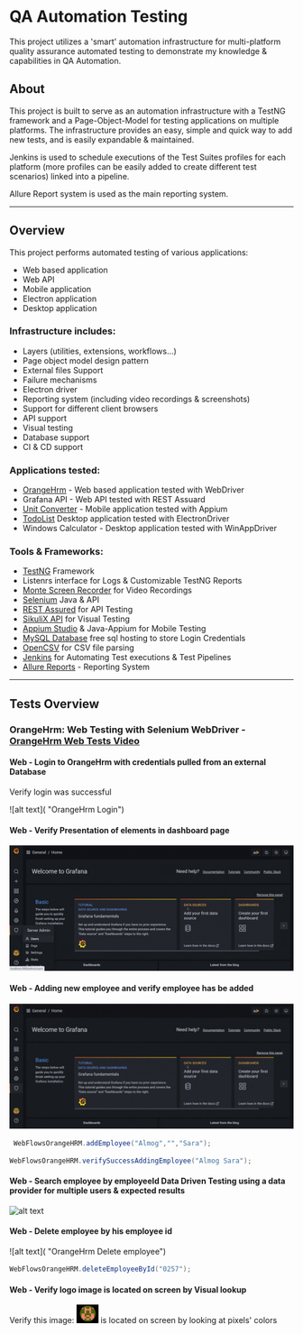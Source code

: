 # QA Automation Testing

This project utilizes a 'smart' automation infrastructure for multi-platform quality assurance automated testing to demonstrate my knowledge & capabilities in QA Automation.

## About

This project is built to serve as an automation infrastructure with a TestNG framework and a Page-Object-Model for testing applications on multiple platforms.
The infrastructure provides an easy, simple and quick way to add new tests, and is easily expandable & maintained.

Jenkins is used to schedule executions of the Test Suites profiles for each platform (more profiles can be easily added to create different test scenarios) linked into a pipeline.

Allure Report system is used as the main reporting system.

---
## Overview

This project performs automated testing of various applications:
* Web based application
* Web API
* Mobile application
* Electron application
* Desktop application
### Infrastructure includes:

* Layers (utilities, extensions, workflows...)
* Page object model design pattern
* External files Support
* Failure mechanisms
* Electron driver
* Reporting system (including video recordings & screenshots)
* Support for different client browsers
* API support
* Visual testing
* Database support
* CI & CD support
### Applications tested:

* [OrangeHrm](https://opensource-demo.orangehrmlive.com/web/index.php/auth/login) - Web based application tested with WebDriver
* Grafana API - Web API tested with REST Assuard
* [Unit Converter](https://play.google.com/store/apps/details?id=kr.sira.unit&hl=en_GB&gl=US) - Mobile application tested with Appium
* [TodoList](https://github.com/blaadje/Todolist) Desktop application tested with ElectronDriver
* Windows Calculator - Desktop application tested with WinAppDriver
### Tools & Frameworks:

* [TestNG](https://testng.org/) Framework
* Listenrs interface for Logs & Customizable TestNG Reports
* [Monte Screen Recorder](https://github.com/sbtqa/monte-media/blob/master/src/main/ru/sbtqa/monte/screenrecorder/ScreenRecorder.java) for Video Recordings
* [Selenium](https://www.selenium.dev/) Java & API
* [REST Assured](https://rest-assured.io/) for API Testing
* [SikuliX API](http://sikulix.com/) for Visual Testing
* [Appium Studio](https://digital.ai/continuous-testing/eclipse-intellij-plugins) & Java-Appium for Mobile Testing
* [MySQL Database](https://www.freemysqlhosting.net/) free sql hosting to store Login Credentials
* [OpenCSV](http://opencsv.sourceforge.net/) for CSV file parsing
* [Jenkins](https://www.jenkins.io/) for Automating Test executions & Test Pipelines
* [Allure Reports](http://allure.qatools.ru/) - Reporting System 


---
## Tests Overview

### OrangeHrm: Web Testing with Selenium WebDriver - [OrangeHrm Web Tests Video]()

#### Web - Login to OrangeHrm with credentials pulled from an external Database
Verify login was successful

![alt text]( "OrangeHrm Login")

#### Web - Verify Presentation of elements in dashboard page

![alt text](https://raw.githubusercontent.com/Zapkid/QA-Automation-Testing-Showcase/master/ImageRepository/GrafanaCheckUser.gif "Grafana Users")

#### Web - Adding new employee and verify employee has be added
![alt text](https://raw.githubusercontent.com/Zapkid/QA-Automation-Testing-Showcase/master/ImageRepository/GrafanaAddUser.gif "Grafana Add NEW User")

```java
 WebFlowsOrangeHRM.addEmployee("Almog","","Sara");
```
```java
WebFlowsOrangeHRM.verifySuccessAddingEmployee("Almog Sara");
```
#### Web - Search employee  by employeeId Data Driven Testing using a data provider for multiple users & expected results
![alt text]()

#### Web - Delete employee by his employee id
![alt text]( "OrangeHrm Delete employee")
```java
WebFlowsOrangeHRM.deleteEmployeeById("0257");
```

#### Web - Verify  logo image is located on screen by Visual lookup
Verify this image:  ![alt text](https://raw.githubusercontent.com/Zapkid/QA-Automation-Testing-Showcase/master/ImageRepository/GrafanaAvatar.png "Grafana Visual Search") is located on screen by looking at pixels' colors


